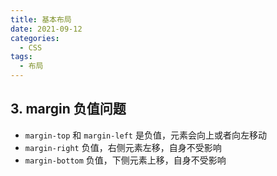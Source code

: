 ```yaml
---
title: 基本布局
date: 2021-09-12
categories:
  - CSS
tags:
  - 布局
---
```


## 3. margin 负值问题

- `margin-top` 和 `margin-left` 是负值，元素会向上或者向左移动
- `margin-right` 负值，右侧元素左移，自身不受影响
- `margin-bottom` 负值，下侧元素上移，自身不受影响